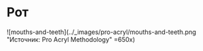 # Рот

![mouths-and-teeth](../_images/pro-acryl/mouths-and-teeth.png "Источник: Pro Acryl Methodology" =650x)